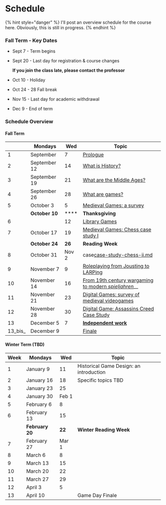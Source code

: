 # Schedule

{% hint style="danger" %}
I'll post an overview schedule for the course here. Obviously, this is still in progress.&#x20;
{% endhint %}

### Fall Term - Key Dates

* Sept 7 - Term begins
*   Sept 20 - Last day for registration & course changes&#x20;

    **If you join the class late, please contact the professor**
* Oct 10 - Holiday
* Oct 24 - 28 Fall break
* Nov 15 - Last day for academic withdrawal
* Dec 9 - End of term

### Schedule Overview

#### Fall Term

|         | Mondays        | Wed    | Topic                                                                                                                                |
| ------- | -------------- | ------ | ------------------------------------------------------------------------------------------------------------------------------------ |
| 1       | September      | 7      | [Prologue](../../pregame/welcome.md)                                                                                                 |
| 2       | September 12   | 14     | [What is History?](../../hgstoolkit/what-is-history.md)                                                                              |
| 3       | September 19   | 21     | [What are the Middle Ages?](../../fundamentals/what-are-the-middle-ages.md)                                                          |
| 4       | September 26   | 28     | [What are games?](../../fundamentals/what-are-games.md)                                                                              |
| 5       | October 3      | 5      | [Medieval Games: a survey](../../historical-games-studies/medieval-games.md)                                                         |
|         | **October 10** | ****   | **Thanksgiving**                                                                                                                     |
| 6       |                | 12     | [Library Games](../../historical-games-studies/library-games.md)                                                                     |
| 7       | October 17     | 19     | [Medieval Games: Chess case study I](../../historical-games-studies/case-study-chess-i.md)                                           |
|         | **October 24** | **26** | **Reading Week**                                                                                                                     |
| 8       | October 31     | Nov 2  | case[case-study-chess-ii.md](../../historical-games-studies/case-study-chess-ii.md "mention")                                        |
| 9       | November 7     |  9     | [Roleplaying from Jousting to LARPing](../../historical-games-studies/roleplaying-from-jousting-to-larping.md)                       |
| 10      | November 14    | 16     | [From 19th century wargaming to modern _spieljahren_](../../historical-games-studies/from-19th-wargaming-to-german-spieljahren.md)__ |
| 11      | November 21    | 23     | [Digital Games: survey of medieval videogames](../../historical-games-studies/digital-games-survey-of-medieval-videogames.md)        |
| 12      | November 28    | 30     | [Digital Game: Assassins Creed Case Study](../../historical-games-studies/digital-game-case-study-assassins-creed.md)                |
| 13      | December 5     | 7      | ****[**Independent work**](../../historical-games-studies/independent-work.md)****                                                   |
| 13_bis_ | December 9     |        | [Finale](../../historical-games-studies/finale.md)                                                                                   |

#### Winter Term (TBD)

| Week | Mondays         | Wed    | Topic                                   |
| ---- | --------------- | ------ | --------------------------------------- |
| 1    | January 9       | 11     | Historical Game Design: an introduction |
| 2    | January 16      | 18     | Specific topics TBD                     |
| 3    | January 23      | 25     |                                         |
| 4    | January 30      | Feb 1  |                                         |
| 5    | February 6      | 8      |                                         |
| 6    | February 13     | 15     |                                         |
|      | **February 20** | **22** | **Winter Reading Week**                 |
| 7    | February 27     | Mar 1  |                                         |
| 8    | March 6         | 8      |                                         |
| 9    | March 13        | 15     |                                         |
| 10   | March 20        | 22     |                                         |
| 11   | March 27        | 29     |                                         |
| 12   | April 3         | 5      |                                         |
| 13   | April 10        |        | Game Day Finale                         |
